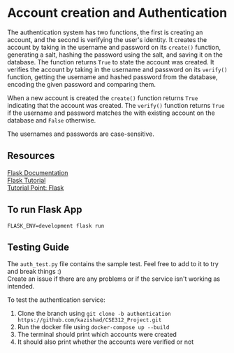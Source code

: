 # Account creation and Authentication

The authentication system has two functions, the first is creating an account, and the second is verifying the user's identity. It creates the account by taking in the username and password on its `create()` function, generating a salt, hashing the password using the salt, and saving it on the database. The function returns `True` to state the account was created. It verifies the account by taking in the username and password on its `verify()` function, getting the username and hashed password from the database, encoding the given password and comparing them.

When a new account is created the `create()` function returns `True` indicating that the account was created. The `verify()` function returns `True` if the username and password matches the with existing account on the database and `False` otherwise.

The usernames and passwords are case-sensitive.

## Resources 
[Flask Documentation](https://flask.palletsprojects.com/en/2.0.x/) <br>
[Flask Tutorial](https://flask.palletsprojects.com/en/2.0.x/tutorial/) <br>
[Tutorial Point: Flask](https://www.tutorialspoint.com/flask/flask_overview.htm) <br>


## To run Flask App
```
FLASK_ENV=development flask run
```
## Testing Guide
The `auth_test.py` file contains the sample test. Feel free to add to it to try and break things :) <br>
Create an issue if there are any problems or if the service isn't working as intended.

To test the authentication service:
1. Clone the branch using `git clone -b authentication https://github.com/kazishad/CSE312_Project.git`
2. Run the docker file using `docker-compose up --build`
3. The terminal should print which accounts were created
4. It should also print whether the accounts were verified or not

